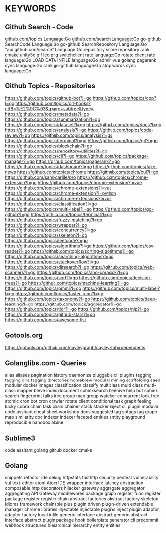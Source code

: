 # KEYWORDS

## Github Search - Code
github.com/topics Language:Go
github.com/search Language:Go
go-github SearchCode Language:Go
go-github SearchRepository Language:Go
"api.github.con/search" Language:Go
repository score
repository rank
cmake unity3d gif ico png
switchclient rate language:Go
rotate client rate language:Go
LOAD DATA INFILE language:Go
admin vue golang
pagerank sync language:Go
rank go-github language:Go
stop words sync language:Go

## Github Topics - Repositories
https://github.com/topics/github-bot?l=go
https://github.com/topics/cpp?l=go
https://github.com/topics/git-hooks?utf8=%E2%9C%93&q=pre+subtree&type=
https://github.com/topics/metadata?l=go
https://github.com/topics/summarization?l=go
https://github.com/topics/dataset?l=go
https://github.com/topics/docs?l=go
https://github.com/topics/analysis?l=go
https://github.com/topics/code-review?l=go
https://github.com/topics/analysis?l=go
https://github.com/topics/terminal?l=go
https://github.com/topics/git?l=go
https://github.com/topics/blockchain?l=go
https://github.com/topics/repository-utilities?l=go
https://github.com/topics/cli?l=go
https://github.com/topics/package-manager?l=go
https://github.com/topics/pagerank?l=go
https://github.com/topics/dashboard?l=go
https://github.com/topics/fake-news
https://github.com/topics/chrome
https://github.com/topics/cui?l=go
https://github.com/samkcarlile/pro
https://github.com/topics/chrome-extension?l=go
https://github.com/topics/chrome-extension?l=vue
https://github.com/topics/chrome-extensions?l=vue
https://github.com/topics/chrome-extension?l=python
https://github.com/topics/chrome-extensions?l=vue
https://github.com/topics/classification?l=go
https://github.com/topics/multi-label?l=go
https://github.com/topics/go-github?l=go
https://github.com/topics/terminal?l=go
https://github.com/topics/fuzzy-matching?l=go
https://github.com/topics/wrapper?l=go
https://github.com/topics/concurrency?l=go
https://github.com/topics/skeleton?l=go
https://github.com/topics/leetcode?l=go
https://github.com/topics/algorithms?l=go
https://github.com/topics/csv-reader?l=go
https://github.com/topics/sorting-algorithms?l=go
https://github.com/topics/searching-algorithms?l=go
https://github.com/topics/stackoverflow?l=go
https://github.com/topics/dirsearch?l=go
https://github.com/topics/web-scanners?l=go
https://github.com/topics/aho-corasick?l=go
https://github.com/topics/sort?l=go
https://github.com/topics/decision-trees?l=go
https://github.com/topics/machine-learning?l=go
https://github.com/topics/pmml?l=go
https://github.com/topics/multi-label?l=go
https://github.com/topics/faster-rcnn?l=go
https://github.com/topics/taxonomy?l=go
https://github.com/topics/deep-learning?l=go
https://github.com/topics/aggregator?l=go
https://github.com/topics/tldr?l=go
https://github.com/topics/nlp?l=go
https://github.com/topics/github-stars?l=go
https://github.com/topics/awesome-list




## Gotools.org
https://gotools.org/github.com/cayleygraph/cayley?tab=dependents

## Golanglibs.com - Queries
alias
aliases
pagination
history
daemonize
pluggable
cli plugins
tagging
tagging dirs
tagging directories
homebrew
modular mining
scaffolding
seed
modular
docker images
classification
classify
multiclass
multi class
multi-class
mapper
bleve
index
document
sphinxsearch
beehive
help bot
sphinx search
fingerprint
talks
tree 
group map
group
watcher
concurrent
lock free
atomic
cron bot
cron crawler
rotate client
conditional
task graph
feeling lucky
cobra
chain task
chain
chainer
stack
stacker
inject
cli plugin
modular
code assitant
cheat sheet
workshop
docs
suggested tag
sotags
tag graph map
similarity
doc indexer
indexer
faceted
entities
entity 
playground
reproducible
nanobox
alpine

## Sublime3
code assitant
golang
github
docker 
cmake

## Golang
snippets
refactor 
ide
debug
httpstats 
fasthttp
security
pentest 
vulnerability
vul
text-editor
atom
Atom IDE
wrapper
interface
latency 
abstraction
composable http
decorators
hijacker
gateway
aggregate
aggregator
aggregating
API Gateway middlewares
package graph
register func 
register package 
register
registry
chain
abstract factories
abstract factory 
skeleton
idioms 
framework
chainable 
plus
plugin driven
plugin-driven
extendable
manager
chrome 
libraries
injectable
injectable plugins
inject plugin
adaptor
adapter
factory
local infile
generic interface
abstract generic 
abstract interface
abstract 
plugin package
hook
boilerplate
generator cli 
precommit 
webhook
structured
hierarchical 
hierarchy 
entity
entities